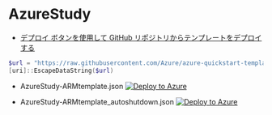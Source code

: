 # AzureStudy
+ [デプロイ ボタンを使用して GitHub リポジトリからテンプレートをデプロイする](https://docs.microsoft.com/ja-jp/azure/azure-resource-manager/templates/deploy-to-azure-button)

```Powershell
$url = "https://raw.githubusercontent.com/Azure/azure-quickstart-templates/master/quickstarts/microsoft.storage/storage-account-create/azuredeploy.json"
[uri]::EscapeDataString($url)
```


+ AzureStudy-ARMtemplate.json
[![Deploy to Azure](https://aka.ms/deploytoazurebutton)](https://portal.azure.com/#create/Microsoft.Template/uri/https%3A%2F%2Fraw.githubusercontent.com%2Fmattu0119%2FAzureStudy%2Fmain%2FAzureStudy-ARMtemplate.json)

+ AzureStudy-ARMtemplate_autoshutdown.json
[![Deploy to Azure](https://aka.ms/deploytoazurebutton)](https://portal.azure.com/#create/Microsoft.Template/uri/https%3A%2F%2Fraw.githubusercontent.com%2Fmattu0119%2FAzureStudy%2Fmain%2FAzureStudy-ARMtemplate_autoshutdown.json)